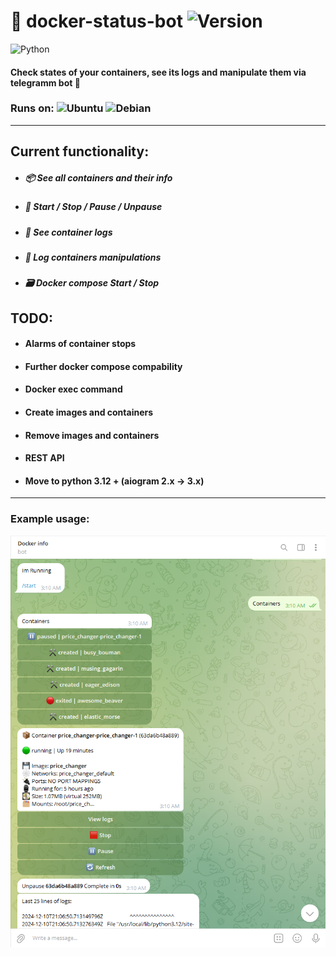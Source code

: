 # 🐳 docker-status-bot ![Version](https://img.shields.io/badge/version-1.1.1-green.svg)

![Python](https://img.shields.io/badge/python-3.11-blue.svg)

#### Check states of your containers, see its logs and manipulate them via telegramm bot 📱

### Runs on: ![Ubuntu](https://img.shields.io/badge/Ubuntu-E95420?style=for-the-badge&logo=ubuntu&logoColor=white) ![Debian](https://img.shields.io/badge/Debian-A81D33?style=for-the-badge&logo=debian&logoColor=white)

***

## Current functionality:
- ##### 📦 See all containers and their info
- ##### 🔨 Start / Stop / Pause / Unpause
- ##### 📁 See container logs
- ##### 📃 Log containers manipulations
- ##### 🗃 Docker compose Start / Stop

## TODO:
- #### Alarms of container stops
- #### Further docker compose compability
- #### Docker exec command
- #### Create images and containers
- #### Remove images and containers
- #### REST API
- #### Move to python 3.12 + (aiogram 2.x -> 3.x)

***

### Example usage:

<img src="media/usage1.png" alt="Usage example 1"/>
